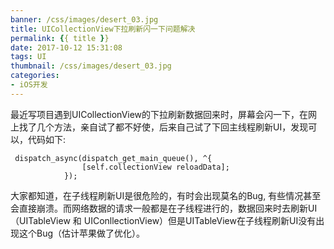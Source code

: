 ```yaml
---
banner: /css/images/desert_03.jpg
title: UICollectionView下拉刷新闪一下问题解决
permalink: {{ title }}
date: 2017-10-12 15:31:08
tags: UI
thumbnail: /css/images/desert_03.jpg
categories:
- iOS开发
---
```

最近写项目遇到UICollectionView的下拉刷新数据回来时，屏幕会闪一下，在网上找了几个方法，亲自试了都不好使，后来自己试了下回主线程刷新UI，发现可以，代码如下:
````
 dispatch_async(dispatch_get_main_queue(), ^{
                [self.collectionView reloadData];
            });
````
大家都知道，在子线程刷新UI是很危险的，有时会出现莫名的Bug, 有些情况甚至会直接崩溃。而网络数据的请求一般都是在子线程进行的，数据回来时去刷新UI（UITableView 和 UIConllectionView）但是UITableView在子线程刷新UI没有出现这个Bug（估计苹果做了优化）。

